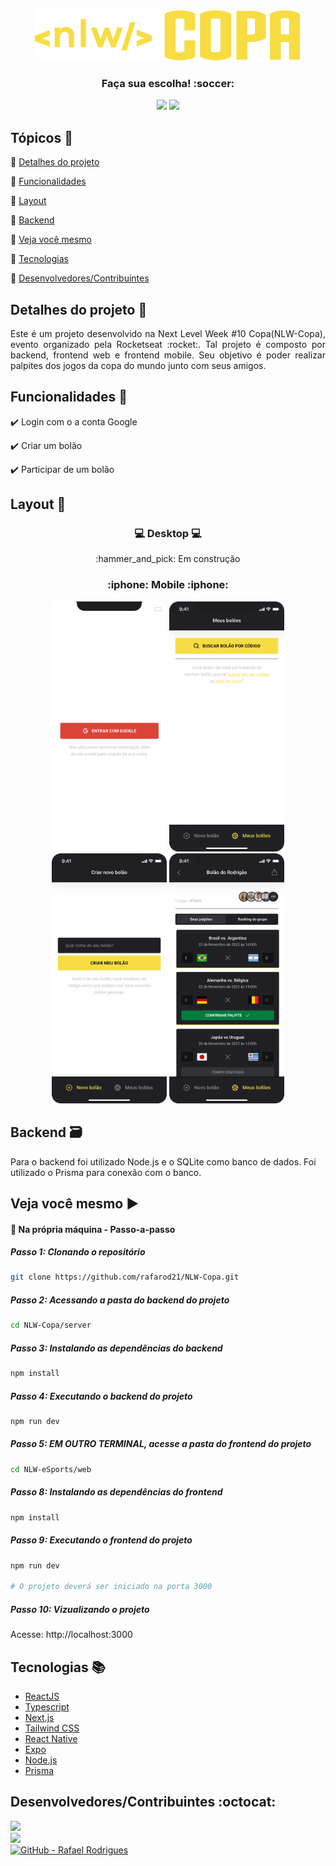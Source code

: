 <!-- -->
<p align="center">
  <br>
    <Img src="https://github.com/rafarod21/NLW-Copa/blob/main/git-assets/logo.svg" />    
  
  <h3 align="center"> Faça sua escolha! :soccer: </h3>
  
  <p align="center">
    <img src="https://img.shields.io/static/v1?label=Status&message=Conclu%C3%ADdo&color=brightgreen&style=flat&labelColor=3E3E3E">
    <img src="https://img.shields.io/static/v1?message=NLW%2F10-Copa&label=Rocketseat&color=4A357D&style=flat&labelColor=8257E5">
  </p>
</p>


## Tópicos :scroll:

:small_blue_diamond: [Detalhes do projeto](#detalhes-do-projeto-memo)

:small_blue_diamond: [Funcionalidades](#funcionalidades-stars)

:small_blue_diamond: [Layout](#layout-milky_way)

:small_blue_diamond: [Backend](#backend-card_file_box)

:small_blue_diamond: [Veja você mesmo](#veja-você-mesmo-arrow_forward)

:small_blue_diamond: [Tecnologias](#tecnologias-books)

:small_blue_diamond: [Desenvolvedores/Contribuintes](#desenvolvedorescontribuintes-octocat)

## Detalhes do projeto :memo:

<p align="justify">
Este é um projeto desenvolvido na Next Level Week #10 Copa(NLW-Copa), evento organizado pela Rocketseat :rocket:.
Tal projeto é composto por backend, frontend web e frontend mobile.
Seu objetivo é poder realizar palpites dos jogos da copa do mundo junto com seus amigos.
</p>

## Funcionalidades :stars:

✔️ Login com o a conta Google

✔️ Criar um bolão

✔️ Participar de um bolão

## Layout :milky_way:

<h3 align="center">
  💻 Desktop 💻
</h3>
<p align="center">
  :hammer_and_pick: Em construção
</p>
  
<h3 align="center">
  :iphone: Mobile :iphone:
</h3>
<p align="center">
  <Img src="https://github.com/rafarod21/NLW-Copa/blob/main/git-assets/screen-login.png" width=auto height=400>
  <Img src="https://github.com/rafarod21/NLW-Copa/blob/main/git-assets/screen-my-pools.png" width=auto height=400>
  <Img src="https://github.com/rafarod21/NLW-Copa/blob/main/git-assets/screen-new-pool.png" width=auto height=400>
  <Img src="https://github.com/rafarod21/NLW-Copa/blob/main/git-assets/screen-pool-details.png" width=auto height=400>
</p>

## Backend :card_file_box:

Para o backend foi utilizado Node.js e o SQLite como banco de dados. Foi utilizado o Prisma para conexão com o banco.

## Veja você mesmo :arrow_forward:

#### :small_blue_diamond: Na própria máquina - Passo-a-passo
    
##### Passo 1: Clonando o repositório
```bash
git clone https://github.com/rafarod21/NLW-Copa.git
```
    
##### Passo 2: Acessando a pasta do backend do projeto
```bash
cd NLW-Copa/server
```
    
##### Passo 3: Instalando as dependências do backend
```bash
npm install
```
    
##### Passo 4: Executando o backend do projeto
```bash
npm run dev
```
    
##### Passo 5: EM OUTRO TERMINAL, acesse a pasta do frontend do projeto
```bash
cd NLW-eSports/web
```
    
##### Passo 8: Instalando as dependências do frontend
```bash
npm install
```

##### Passo 9: Executando o frontend do projeto
```bash
npm run dev
  
# O projeto deverá ser iniciado na porta 3000
```

##### Passo 10: Vizualizando o projeto
Acesse: http://localhost:3000

## Tecnologias :books:

  - [ReactJS](https://pt-br.reactjs.org)
  - [Typescript](https://www.typescriptlang.org)
  - [Next.js](https://nextjs.org)
  - [Tailwind CSS](https://tailwindcss.com)
  - [React Native](https://reactnative.dev)
  - [Expo](https://expo.dev)
  - [Node.js](https://nodejs.org)
  - [Prisma](https://www.prisma.io)
    
## Desenvolvedores/Contribuintes :octocat:

<img src="https://avatars0.githubusercontent.com/u/39251153?s=460&u=b18964e9a5e2c3c1ef9bc74ae8c35b11095c841b&v=4" width=115><br>
<a aria-label="LinkedIn - Rafael Rodrigues" href="https://www.linkedin.com/in/rafael-montrezol-942a60170">
    <img src="https://img.shields.io/static/v1?logo=linkedin&label=LinkedIn&message=Rafael%20Rodrigues&color=00A0DC&style=flat&labelColor=0077B5"> 
</a><br>
<a aria-label="GitHub - Rafael Rodrigues" href="https://github.com/rafarod21">
    <img alt="GitHub - Rafael Rodrigues" src="https://img.shields.io/static/v1?logo=github&label=GitHub&message=Rafael%20Rodrigues&color=2FBB4F&style=flat&labelColor=211F1F"></img>
</a>
